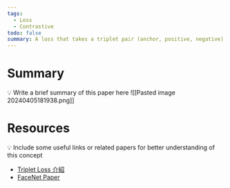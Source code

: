 ```yaml
---
tags:
  - Loss
  - Contrastive
todo: false
summary: A loss that takes a triplet pair (anchor, positive, negative) and tries to push & pull
---
```

# Summary
💡 Write a brief summary of this paper here
![[Pasted image 20240405181938.png]]
# Resources
💡 Include some useful links or related papers for better understanding of this concept
- [Triplet Loss 介紹](https://medium.com/@_Xing_Chen_/triplet-loss-%E4%BB%8B%E7%B4%B9-4fb53c27fbea)
- [FaceNet Paper](https://arxiv.org/pdf/1503.03832.pdf)